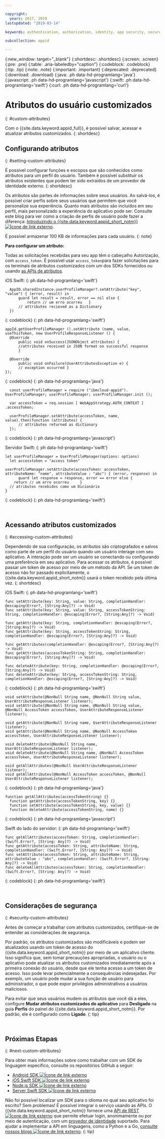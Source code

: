 ```yaml
---

copyright:
  years: 2017, 2019
lastupdated: "2019-03-14"

keywords: authentication, authorization, identity, app security, secure, attributes, user information, storing, accessing

subcollection: appid

---
```


{:new_window: target="_blank"}
{:shortdesc: .shortdesc}
{:screen: .screen}
{:pre: .pre}
{:table: .aria-labeledby="caption"}
{:codeblock: .codeblock}
{:tip: .tip}
{:note: .note}
{:important: .important}
{:deprecated: .deprecated}
{:download: .download}
{:java: .ph data-hd-programlang='java'}
{:javascript: .ph data-hd-programlang='javascript'}
{:swift: .ph data-hd-programlang='swift'}
{:curl: .ph data-hd-programlang='curl'}

# Atributos do usuário customizados
{: #custom-attributes}

Com o {{site.data.keyword.appid_full}}, é possível salvar, acessar e atualizar atributos customizados.
{: shortdesc}


## Configurando atributos
{: #setting-custom-attributes}

É possível configurar funções e escopos que são conhecidos como atributos para um perfil do usuário. Também é possível substituir os atributos existentes que podem ter sido extraídos de um provedor de identidade externo.
{: shortdesc}


Os atributos são partes de informações sobre seus usuários. Ao salvá-los, é possível criar perfis sobre seus usuários
que permitem que você personalize sua experiência. Quanto mais atributos são incluídos em seu perfil, mais personalizado a experiência do aplicativo pode ser. Consulte este blog para ver como a criação de perfis de
usuário pode fazer a diferença: <a href="https://www.ibm.com/blogs/bluemix/2017/03/introducing-ibm-bluemix-app-id-authentication-profiles-service-app-developers/" target="blank">Introduzindo o {{site.data.keyword.appid_short_notm}}<img src="../../icons/launch-glyph.svg" alt="Ícone de link externo"></a>.


É possível armazenar 100 KB de informações para cada usuário.
{: note}


**Para configurar um atributo:**

Todas as solicitações recebidas para seu app têm o cabeçalho Autorização, com `access_token`. É possível usar `access_token`para fazer solicitações para os terminais de atributos customizados com um dos SDKs fornecidos ou usando [as APIs de atributos](https://us-south.appid.cloud.ibm.com/swagger-ui/#/Attributes).


iOS Swift:
{: ph data-hd-programlang='swift'}

  ```
	AppID.sharedInstance.userProfileManager?.setAttribute("key", "value") { (error, result) in
		guard let result = result, error == nil else {
	  		return // um erro ocorreu 	}
		// attributes recieved as a Dictionary
	})
  ```
  {: codeblock}
  {: ph data-hd-programlang='swift'}

  ```
  appId.getUserProfileManager ().setAttribute (name, value, useThisToken, new UserProfileResponseListener () {
  	@Override
		public void onSuccess(JSONObject attributes) {
  		//attributes received in JSON format on successful response
		}

  	@Override
		public void onFailure(UserAttributesException e) {
  		// exception occurred }
  });
  ```
  {: codeblock}
  {: ph data-hd-programlang='java'}

  ```
	const userProfileManager = require ("ibmcloud-appid"). UserProfileManager; userProfileManager; userProfileManager.init ();

	var accessToken = req.session [ WebAppStrategy.AUTH_CONTEXT ] .accessToken;

	userProfileManager.setAttribute(accessToken, name, value).then(function (attributes) {
		// attributes returned as dictionary
	});
  ```
  {: codeblock}
  {: ph data-hd-programlang='javascript'}

Servidor Swift:
{: ph data-hd-programlang='swift'}

  ```
  let userProfileManager = UserProfileManager(options: options)
	let accesstoken = "access token"

  userProfileManager.setAttribute(accessToken: accessToken, attributeName: "name", attributeValue : "abc") { (error, response) in
		guard let response = response, error == error else {
      return // um erro ocorreu 	}
    // atributos recebidos como um Dicionário
  }
  ```
  {: codeblock}
  {: ph data-hd-programlang='swift'}

</br>

## Acessando atributos customizados
{: #accessing-custom-attributes}

Dependendo de sua configuração, os atributos são criptografados e salvos como parte de um perfil do usuário quando um usuário interage com seu aplicativo. A
interação pode ser um usuário se conectando ou configurando uma preferência em seu aplicativo. Para acessar os atributos, é possível passar um token de acesso por meio de um método da API. Se um token de acesso não for passado explicitamente, o {{site.data.keyword.appid_short_notm}} usará o token recebido pela última vez.
{: shortdesc}

iOS Swift:
{: ph data-hd-programlang='swift'}

  ```
  func setAttribute(key: String, value: String, completionHandler: @escaping(Error?, [String:Any]?) -> Void)
  func setAttribute(key: String, value: String, accessTokenString: String, completionHandler: @escaping(Error?, [String:Any]?) -> Void)

  func getAttribute(key: String, completionHandler: @escaping(Error?, [String:Any]?) -> Void)
  func getAttribute(key: String, accessTokenString: String, completionHandler: @escaping(Error?, [String:Any]?) -> Void)

  func getAttributes(completionHandler: @escaping(Error?, [String:Any]?) -> Void)
  func getAttributes(accessTokenString: String, completionHandler: @escaping(Error?, [String:Any]?) -> Void)

  func deleteAttribute(key: String, completionHandler: @escaping(Error?, [String:Any]?) -> Void)
  func deleteAttribute(key: String, accessTokenString: String, completionHandler: @escaping(Error?, [String:Any]?) -> Void)
  ```
  {: codeblock}
  {: ph data-hd-programlang='swift'}

  ```
  void setAttribute(@NonNull String name, @NonNull String value, UserAttributeResponseListener listener);
  void setAttribute(@NonNull String name, @NonNull String value, @NonNull AccessToken accessToken, UserAttributeResponseListener listener);

  void getAttribute(@NonNull String name, UserAttributeResponseListener listener);
  void getAttribute(@NonNull String name, @NonNull AccessToken accessToken, UserAttributeResponseListener listener);

  void deleteAttribute(@NonNull String name, UserAttributeResponseListener listener);
  void deleteAttribute(@NonNull String name, @NonNull AccessToken accessToken, UserAttributeResponseListener listener);

  void getAllAttributes(@NonNull UserAttributeResponseListener listener);
  void getAllAttributes(@NonNull AccessToken accessToken, @NonNull UserAttributeResponseListener listener);
  ```
  {: codeblock}
  {: ph data-hd-programlang='java'}

  ```
  function getAllAttributes(accessTokenString) {}
	function getAttribute(accessTokenString, key) {}
	function setAttribute(accessTokenString, key, value) {}
	function deleteAttribute(accessTokenString, name) {}
  ```
  {: codeblock}
  {: ph data-hd-programlang='javascript'}

Swift do lado do servidor:
{: ph data-hd-programlang='swift'}

  ```
  func getAllAttributes(accessToken: String, completionHandler: (Swift.Error?, [String: Any]?) -> Void)
  func getAttribute(accessToken: String, attributeName: String, completionHandler: (Swift.Error?, [String: Any]?) -> Void)
  func setAttribute(accessToken: String, attributeName: String, attributeValue : "abc", completionHandler: (Swift.Error?, [String: Any]?) -> Void)
  func deleteAllAttributes(accessToken: String, completionHandler: (Swift.Error?, [String: Any]?) -> Void)
  ```
  {: codeblock}
  {: ph data-hd-programlang='swift'}

</br>

## Considerações de segurança
{: #security-custom-attributes}

Antes de começar a trabalhar com atributos customizados, certifique-se de entender as considerações de segurança.

Por padrão, os atributos customizados são modificáveis e podem ser atualizados usando um token de acesso do {{site.data.keyword.appid_short_notm}} por meio de um aplicativo cliente. Isso
significa que, sem tomar precauções apropriadas, o usuário ou o aplicativo pode atualizar os atributos customizados
imediatamente após a primeira conexão do usuário, desde que ele tenha acesso a um token de acesso. Isso pode levar potencialmente a consequências indesejadas. Por exemplo, um usuário pode mudar a sua função de usuário para administrador, o que pode expor privilégios administrativos a usuários maliciosos.

Para evitar que seus usuários mudem os atributos que você dá a eles, configure **Mudar atributos
customizados do aplicativo** para **Desligado** na guia **Perfis** do painel do {{site.data.keyword.appid_short_notm}}. Por
padrão, ele é configurado como **Ligado**.
{: tip}

</br>

## Próximas Etapas
{: #next-custom-attributes}

Para obter mais informações sobre como trabalhar com um SDK de linguagem específico, consulte os repositórios GitHub a seguir:

* <a href="https://github.com/ibm-cloud-security/appid-clientsdk-android" target="_blank">Android SDK <img src="../../icons/launch-glyph.svg" alt="Ícone de link externo"></a>
* <a href="https://github.com/ibm-cloud-security/appid-clientsdk-swift" target="_blank">iOS Swift SDK <img src="../../icons/launch-glyph.svg" alt="Ícone de link externo"></a>
* <a href="https://github.com/ibm-cloud-security/appid-serversdk-nodejs" target="_blank">Node.js SDK <img src="../../icons/launch-glyph.svg" alt="Ícone de link externo"></a>
* <a href="https://github.com/ibm-cloud-security/appid-serversdk-swift" target="_blank">Server Swift SDK <img src="../../icons/launch-glyph.svg" alt="Ícone de link externo"></a>


Não foi possível localizar um SDK para o idioma no qual seu aplicativo foi escrito? Sem problemas! É possível integrar o serviço usando as APIs. O {{site.data.keyword.appid_short_notm}} fornece uma
<a href="https://us-south.appid.cloud.ibm.com/swagger-ui/#/" target="_blank">API de REST
<img src="../../icons/launch-glyph.svg" alt="Ícone de link externo"></a> que permite efetuar login, anonimamente ou
por meio de autenticação, com um [provedor de identidade](/docs/services/appid?topic=appid-managing-idp)
suportado. Para ajudar a implementar a API em linguagens, como a Python e a Go, <a href="https://www.ibm.com/blogs/bluemix/tag/app-id/" target="_blank">consulte nossos blogs <img src="../../icons/launch-glyph.svg" alt="Ícone de link externo"></a>.
{: tip}
